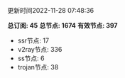 更新时间2022-11-28 07:48:36

**总订阅: 45**
**总节点: 1674**
**有效节点: 397**
- ssr节点: 17
- v2ray节点: 336
- ss节点: 6
- trojan节点: 38
